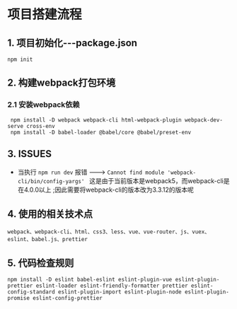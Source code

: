 # 项目搭建流程

## 1. 项目初始化---package.json 
    npm init

## 2. 构建webpack打包环境

### 2.1 安装webpack依赖
```
 npm install -D webpack webpack-cli html-webpack-plugin webpack-dev-serve cross-env
 npm install -D babel-loader @babel/core @babel/preset-env
```
## 3. ISSUES
  -   当执行 `npm run dev` 报错 ---> `Cannot find module 'webpack-cli/bin/config-yargs' `   这是由于当前版本是webpack5，而webpack-cli是在4.0.0以上  ;因此需要将webpack-cli的版本改为3.3.12的版本呢

## 4. 使用的相关技术点
  `
  webpack、webpack-cli、html、css3、less、vue、vue-router、js、vuex、eslint、babel.js、prettier
  `
## 5. 代码检查规则
  `
  npm install -D eslint babel-eslint eslint-plugin-vue eslint-plugin-prettier eslint-loader eslint-friendly-formatter prettier eslint-config-standard eslint-plugin-import eslint-plugin-node eslint-plugin-promise eslint-config-prettier
  `